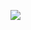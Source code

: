 <!--
id: 3874280625
link: http://tumblr.atmos.org/post/3874280625
slug: 
date: Tue Mar 15 2011 02:14:39 GMT-0700 (PDT)
publish: 2011-03-015
tags: 
title: 
-->


![](http://25.media.tumblr.com/tumblr_li0ontcPvJ1qb7ikeo1_500.gif)

